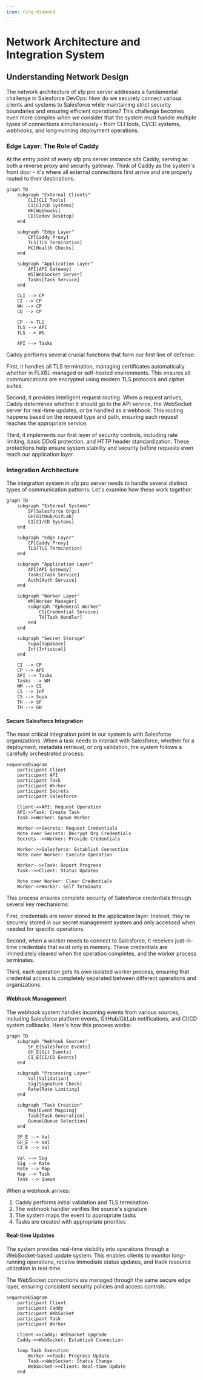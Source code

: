 ```yaml
---
icon: ring-diamond
---
```


# Network Architecture and Integration System

## Understanding Network Design

The network architecture of sfp pro server addresses a fundamental challenge in Salesforce DevOps: How do we securely connect various clients and systems to Salesforce while maintaining strict security boundaries and ensuring efficient operations? This challenge becomes even more complex when we consider that the system must handle multiple types of connections simultaneously - from CLI tools, CI/CD systems, webhooks, and long-running deployment operations.

### Edge Layer: The Role of Caddy

At the entry point of every sfp pro server instance sits Caddy, serving as both a reverse proxy and security gateway. Think of Caddy as the system's front door - it's where all external connections first arrive and are properly routed to their destinations.

```mermaid
graph TD
    subgraph "External Clients"
        CLI[CLI Tools]
        CI[CI/CD Systems]
        WH[Webhooks]
        CD[Codev Desktop]
    end

    subgraph "Edge Layer"
        CP[Caddy Proxy]
        TLS[TLS Termination]
        HC[Health Checks]
    end

    subgraph "Application Layer"
        API[API Gateway]
        WS[WebSocket Server]
        Tasks[Task Service]
    end

    CLI --> CP
    CI --> CP
    WH --> CP
    CD --> CP

    CP --> TLS
    TLS --> API
    TLS --> WS
  
    API --> Tasks
```

Caddy performs several crucial functions that form our first line of defense:

First, it handles all TLS termination, managing certificates automatically whether in FLXBL-managed or self-hosted environments. This ensures all communications are encrypted using modern TLS protocols and cipher suites.

Second, it provides intelligent request routing. When a request arrives, Caddy determines whether it should go to the API service, the WebSocket server for real-time updates, or be handled as a webhook. This routing happens based on the request type and path, ensuring each request reaches the appropriate service.

Third, it implements our first layer of security controls, including rate limiting, basic DDoS protection, and HTTP header standardization. These protections help ensure system stability and security before requests even reach our application layer.

### Integration Architecture

The integration system in sfp pro server needs to handle several distinct types of communication patterns. Let's examine how these work together:

```mermaid
graph TD
    subgraph "External Systems"
        SF[Salesforce Orgs]
        GH[GitHub/GitLab]
        CI[CI/CD Systems]
    end

    subgraph "Edge Layer"
        CP[Caddy Proxy]
        TLS[TLS Termination]
    end

    subgraph "Application Layer"
        API[API Gateway]
        Tasks[Task Service]
        Auth[Auth Service]
    end

    subgraph "Worker Layer"
        WM[Worker Manager]
        subgraph "Ephemeral Worker"
            CS[Credential Service]
            TH[Task Handler]
        end
    end

    subgraph "Secret Storage"
        Supa[Supabase]
        Inf[Infisical]
    end

    CI --> CP
    CP --> API
    API --> Tasks
    Tasks --> WM
    WM --> CS
    CS --> Inf
    CS --> Supa
    TH --> SF
    TH --> GH
```

#### Secure Salesforce Integration

The most critical integration point in our system is with Salesforce organizations. When a task needs to interact with Salesforce, whether for a deployment, metadata retrieval, or org validation, the system follows a carefully orchestrated process:

```mermaid
sequenceDiagram
    participant Client
    participant API
    participant Task
    participant Worker
    participant Secrets
    participant Salesforce

    Client->>API: Request Operation
    API->>Task: Create Task
    Task->>Worker: Spawn Worker
  
    Worker->>Secrets: Request Credentials
    Note over Secrets: Decrypt Org Credentials
    Secrets-->>Worker: Provide Credentials
  
    Worker->>Salesforce: Establish Connection
    Note over Worker: Execute Operation
  
    Worker-->>Task: Report Progress
    Task-->>Client: Status Updates
  
    Note over Worker: Clear Credentials
    Worker->>Worker: Self Terminate
```

This process ensures complete security of Salesforce credentials through several key mechanisms:

First, credentials are never stored in the application layer. Instead, they're securely stored in our secret management system and only accessed when needed for specific operations.

Second, when a worker needs to connect to Salesforce, it receives just-in-time credentials that exist only in memory. These credentials are immediately cleared when the operation completes, and the worker process terminates.

Third, each operation gets its own isolated worker process, ensuring that credential access is completely separated between different operations and organizations.

#### Webhook Management

The webhook system handles incoming events from various sources, including Salesforce platform events, GitHub/GitLab notifications, and CI/CD system callbacks. Here's how this process works:

```mermaid
graph TD
    subgraph "Webhook Sources"
        SF_E[Salesforce Events]
        GH_E[Git Events]
        CI_E[CI/CD Events]
    end

    subgraph "Processing Layer"
        Val[Validation]
        Sig[Signature Check]
        Rate[Rate Limiting]
    end

    subgraph "Task Creation"
        Map[Event Mapping]
        Task[Task Generation]
        Queue[Queue Selection]
    end

    SF_E --> Val
    GH_E --> Val
    CI_E --> Val

    Val --> Sig
    Sig --> Rate
    Rate --> Map
    Map --> Task
    Task --> Queue
```

When a webhook arrives:

1. Caddy performs initial validation and TLS termination
2. The webhook handler verifies the source's signature
3. The system maps the event to appropriate tasks
4. Tasks are created with appropriate priorities

#### Real-time Updates

The system provides real-time visibility into operations through a WebSocket-based update system. This enables clients to monitor long-running operations, receive immediate status updates, and track resource utilization in real-time.

The WebSocket connections are managed through the same secure edge layer, ensuring consistent security policies and access controls:

```mermaid
sequenceDiagram
    participant Client
    participant Caddy
    participant WebSocket
    participant Task
    participant Worker

    Client->>Caddy: WebSocket Upgrade
    Caddy->>WebSocket: Establish Connection
  
    loop Task Execution
        Worker->>Task: Progress Update
        Task->>WebSocket: Status Change
        WebSocket->>Client: Real-time Update
    end
```
